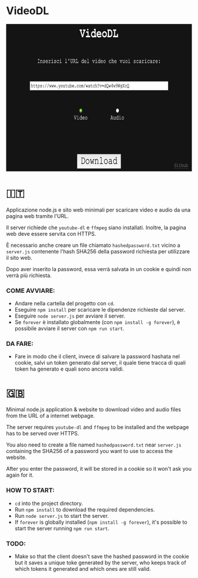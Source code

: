 # VideoDL

<img src="github-images/3.png" height="400"></img>

# 🇮🇹

Applicazione node.js e sito web minimali per scaricare video e audio da una pagina web tramite l'URL.

Il server richiede che `youtube-dl` e `ffmpeg` siano installati. Inoltre, la pagina web deve essere servita con HTTPS.

È necessario anche creare un file chiamato `hashedpassword.txt` vicino a `server.js` contenente l'hash SHA256 della password richiesta per utilizzare il sito web.

Dopo aver inserito la password, essa verrà salvata in un cookie e quindi non verrà più richiesta.

### COME AVVIARE:
- Andare nella cartella del progetto con `cd`.
- Eseguire `npm install` per scaricare le dipendenze richieste dal server.
- Eseguire `node server.js` per avviare il server.
- Se `forever` è installato globalmente (con `npm install -g forever`), è possibile avviare il server con `npm run start`.

### DA FARE:
- Fare in modo che il client, invece di salvare la password hashata nel cookie, salvi un token generato dal server, il quale tiene tracca di quali token ha generato e quali sono ancora validi.

# 🇬🇧

Minimal node.js application & website to download video and audio files from the URL of a internet webpage.

The server requires `youtube-dl` and `ffmpeg` to be installed and the webpage has to be served over HTTPS.

You also need to create a file named `hashedpassword.txt` near `server.js` containing the SHA256 of a password you want to use to access the website.

After you enter the password, it will be stored in a cookie so it won't ask you again for it.

### HOW TO START:
- `cd` into the project directory.
- Run `npm install` to download the required dependencies.
- Run `node server.js` to start the server.
- If `forever` is globally installed (`npm install -g forever`), it's possible to start the server running `npm run start`.

### TODO:
- Make so that the client doesn't save the hashed password in the cookie but it saves a unique toke  generated by the server, who keeps track of which tokens it generated and which ones are still valid.
